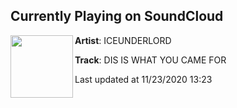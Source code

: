 ## Currently Playing on SoundCloud

[<img align="left" width="100" src="https://i1.sndcdn.com/artworks-000186459995-svuiuf-t50x50.jpg">](https://soundcloud.com/ice-underlord/dis-is-what-you-came-for)

**Artist**: ICEUNDERLORD 

**Track**: DIS IS WHAT YOU CAME FOR

Last updated at 11/23/2020 13:23
